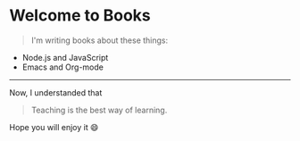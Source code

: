 # Welcome to Books

> I'm writing books about these things:

- Node.js and JavaScript
- Emacs and Org-mode

---

Now, I understanded that

> Teaching is the best way of learning.

Hope you will enjoy it :smile: